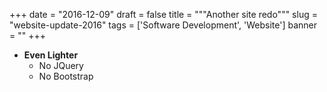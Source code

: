 +++
date = "2016-12-09"
draft = false
title = """Another site redo"""
slug = "website-update-2016"
tags = ['Software Development', 'Website']
banner = ""
+++
- **Even Lighter**
	- No JQuery
    - No Bootstrap
